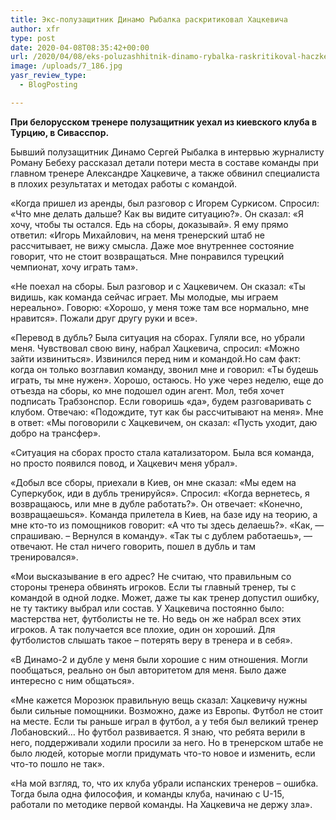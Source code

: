 ```yaml
---
title: Экс-полузащитник Динамо Рыбалка раскритиковал Хацкевича
author: xfr
type: post
date: 2020-04-08T08:35:42+00:00
url: /2020/04/08/eks-poluzashhitnik-dinamo-rybalka-raskritikoval-haczkevicha/
image: /uploads/7_186.jpg
yasr_review_type:
  - BlogPosting

---
```

**При белорусском тренере полузащитник уехал из киевского клуба в Турцию, в Сивасспор.**

Бывший полузащитник Динамо Сергей Рыбалка в интервью журналисту Роману Бебеху рассказал детали потери места в составе команды при главном тренере Александре Хацкевиче, а также обвинил специалиста в плохих результатах и методах работы с командой.

«Когда пришел из аренды, был разговор с Игорем Суркисом. Спросил: «Что мне делать дальше? Как вы видите ситуацию?». Он сказал: «Я хочу, чтобы ты остался. Едь на сборы, доказывай». Я ему прямо ответил: «Игорь Михайлович, на меня тренерский штаб не рассчитывает, не вижу смысла. Даже мое внутреннее состояние говорит, что не стоит возвращаться. Мне понравился турецкий чемпионат, хочу играть там».

«Не поехал на сборы. Был разговор и с Хацкевичем. Он сказал: «Ты видишь, как команда сейчас играет. Мы молодые, мы играем нереально». Говорю: «Хорошо, у меня тоже там все нормально, мне нравится». Пожали друг другу руки и все».

«Перевод в дубль? Была ситуация на сборах. Гуляли все, но убрали меня. Чувствовал свою вину, набрал Хацкевича, спросил: «Можно зайти извиниться». Извинился перед ним и командой.Но сам факт: когда он только возглавил команду, звонил мне и говорил: «Ты будешь играть, ты мне нужен». Хорошо, остаюсь. Но уже через неделю, еще до отъезда на сборы, ко мне подошел один агент. Мол, тебя хочет подписать Трабзонспор. Если говоришь «да», будем разговаривать с клубом. Отвечаю: «Подождите, тут как бы рассчитывают на меня». Мне в ответ: «Мы поговорили с Хацкевичем, он сказал: «Пусть уходит, даю добро на трансфер».

«Ситуация на сборах просто стала катализатором. Была вся команда, но просто появился повод, и Хацкевич меня убрал».

«Добыл все сборы, приехали в Киев, он мне сказал: «Мы едем на Суперкубок, иди в дубль тренируйся». Спросил: «Когда вернетесь, я возвращаюсь, или мне в дубле работать?». Он отвечает: «Конечно, возвращаешься». Команда прилетела в Киев, на базе иду на теорию, а мне кто-то из помощников говорит: «А что ты здесь делаешь?». «Как, &#8212; спрашиваю. – Вернулся в команду». «Так ты с дублем работаешь», &#8212; отвечают. Не стал ничего говорить, пошел в дубль и там тренировался».

«Мои высказывание в его адрес? Не считаю, что правильным со стороны тренера обвинять игроков. Если ты главный тренер, ты с командой в одной лодке. Может, даже ты как тренер допустил ошибку, не ту тактику выбрал или состав. У Хацкевича постоянно было: мастерства нет, футболисты не те. Но ведь он же набрал всех этих игроков. А так получается все плохие, один он хороший. Для футболистов слышать такое – потерять веру в тренера и в себя».

«В Динамо-2 и дубле у меня были хорошие с ним отношения. Могли пообщаться, реально он был авторитетом для меня. Было даже интересно с ним общаться».

«Мне кажется Морозюк правильную вещь сказал: Хацкевичу нужны были сильные помощники. Возможно, даже из Европы. Футбол не стоит на месте. Если ты раньше играл в футбол, а у тебя был великий тренер Лобановский… Но футбол развивается. Я знаю, что ребята верили в него, поддерживали ходили просили за него. Но в тренерском штабе не было людей, которые могли придумать что-то новое и изменить, если что-то пошло не так».

«На мой взгляд, то, что их клуба убрали испанских тренеров – ошибка. Тогда была одна философия, и команды клуба, начинаю с U-15, работали по методике первой команды. На Хацкевича не держу зла».